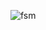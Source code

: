 ![fsm](https://user-images.githubusercontent.com/13264116/194205860-7eac7b99-a554-4770-a060-70294f7c0157.gif)
